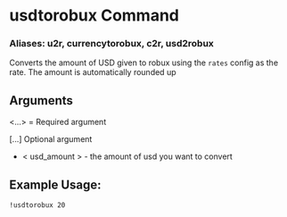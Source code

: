 # usdtorobux Command

### Aliases: u2r, currencytorobux, c2r, usd2robux

Converts the amount of USD given to robux using the `rates` config as the rate. The amount is automatically rounded up
## Arguments
<...> = Required argument

[...] Optional argument

- < usd_amount > - the amount of usd you want to convert


## Example Usage:
    !usdtorobux 20
